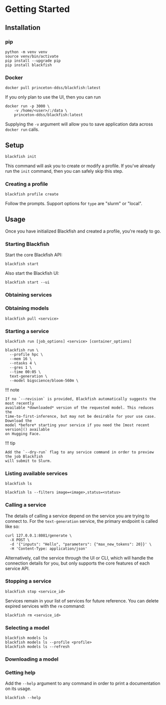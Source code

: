 # Getting Started

## Installation

### pip
```shell
python -m venv venv
source venv/bin/activate
pip install --upgrade pip
pip install blackfish
```

### Docker
```shell
docker pull princeton-ddss/blackfish:latest
```

If you only plan to use the UI, then you can run
```shell
docker run -p 3000 \
    -v /home/<user>/:/data \
    princeton-ddss/blackfish:latest
```

Supplying the `-v` argument will allow you to save application data across `docker
run` calls.

## Setup
```shell
blackfish init
```

This command will ask you to create or modify a profile. If you've already run
the `init` command, then you can safely skip this step.

### Creating a profile
```shell
blackfish profile create
```

Follow the prompts. Support options for `type` are "slurm" or "local".

## Usage
Once you have initialized Blackfish and created a profile, you're ready to go.

### Starting Blackfish
Start the core Blackfish API:
```shell
blackfish start
```

Also start the Blackfish UI:
```shell
blackfish start --ui
```

### Obtaining services

### Obtaining models
```shell
blackfish pull <service>
```

### Starting a service
```shell
blackfish run [job_options] <service> [container_options]
```

```shell
blackfish run \
  --profile hpc \
  --mem 16 \
  --ntasks 4 \
  --gres 1 \
  --time 00:05 \
  text-generation \
  --model bigscience/bloom-560m \
```

!!! note

    If no `--revision` is provided, Blackfish automatically suggests the most recently
    available *downloaded* version of the requested model. This reduces the
    time-to-first-inference, but may not be desirable for your use case. Download the
    model *before* starting your service if you need the [most recent version]() available
    on Hugging Face.

!!! tip

    Add the `--dry-run` flag to any service command in order to preview the job Blackfish
    will submit to Slurm.

### Listing available services
```shell
blackfish ls
```

```shell
blackfish ls --filters image=<image>,status=<status>
```

### Calling a service
The details of calling a service depend on the service you are trying to connect to.
For the `text-generation` service, the primary endpoint is called like so:
```shell
curl 127.0.0.1:8081/generate \
  -X POST \
  -d '{"inputs": "Hello", "parameters": {"max_new_tokens": 20}}' \
  -H 'Content-Type: application/json'
```
Alternatively, call the service through the UI or CLI, which will handle the connection
details for you, but only supports the core features of each service API.

### Stopping a service
```shell
blackfish stop <service_id>
```

Services remain in your list of services for future reference. You can delete
expired services with the `rm` command:
```shell
blackfish rm <service_id>
```

### Selecting a model
```shell
blackfish models ls
blackfish models ls --profile <profile>
blackfish models ls --refresh
```

### Downloading a model

### Getting help
Add the `--help` argument to any command in order to print a documentation on its
usage.
```shell
blackfish --help
```
